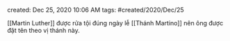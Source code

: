 created: Dec 25, 2020 10:06 AM
tags: #created/2020/Dec/25

[[Martin Luther]] được rửa tội đúng ngày lễ [[Thánh Martino]] nên ông được đặt tên theo vị thánh này.